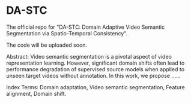# DA-STC
The official repo for "DA-STC: Domain Adaptive Video Semantic Segmentation via Spatio-Temporal Consistency".

The code will be uploaded soon.


Abstract: Video semantic segmentation is a pivotal aspect of video representation learning.  However, significant domain shifts often lead to performance degradation of supervised source models when applied to unseen target videos without annotation. In this work, we propose ......

Index Terms: Domain adaptation, Video semantic segmentation, Feature alignment, Domain shift.
